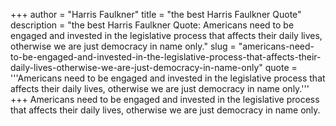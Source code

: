 +++
author = "Harris Faulkner"
title = "the best Harris Faulkner Quote"
description = "the best Harris Faulkner Quote: Americans need to be engaged and invested in the legislative process that affects their daily lives, otherwise we are just democracy in name only."
slug = "americans-need-to-be-engaged-and-invested-in-the-legislative-process-that-affects-their-daily-lives-otherwise-we-are-just-democracy-in-name-only"
quote = '''Americans need to be engaged and invested in the legislative process that affects their daily lives, otherwise we are just democracy in name only.'''
+++
Americans need to be engaged and invested in the legislative process that affects their daily lives, otherwise we are just democracy in name only.
